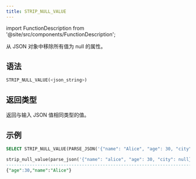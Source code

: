 ```yaml
---
title: STRIP_NULL_VALUE
---
```

import FunctionDescription from '@site/src/components/FunctionDescription';

<FunctionDescription description="引入或更新于：v1.2.762"/>

从 JSON 对象中移除所有值为 null 的属性。

## 语法

```sql
STRIP_NULL_VALUE(<json_string>)
```

## 返回类型

返回与输入 JSON 值相同类型的值。

## 示例

```sql
SELECT STRIP_NULL_VALUE(PARSE_JSON('{"name": "Alice", "age": 30, "city": null}'));

strip_null_value(parse_json('{"name": "alice", "age": 30, "city": null}'))|
--------------------------------------------------------------------------+
{"age":30,"name":"Alice"}                                                 |
```